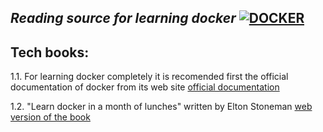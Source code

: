##  _Reading source for learning docker_ [![DOCKER](https://banner2.cleanpng.com/20180817/xvc/kisspng-docker-computer-software-node-js-application-softw-using-docker-to-run-twitter-in-a-firefox-container-5b765080f28087.6421835515344805129933.jpg)](https://docs.docker.com/get-started/)

## Tech books:
      
1.1. For learning docker completely it is recomended first the official documentation of docker from its web site [official documentation](https://docs.docker.com/)

1.2. "Learn docker in a month of lunches" written by Elton Stoneman [web version of the book](https://livebook.manning.com/book/learn-docker-in-a-month-of-lunches/chapter-1/)
      

